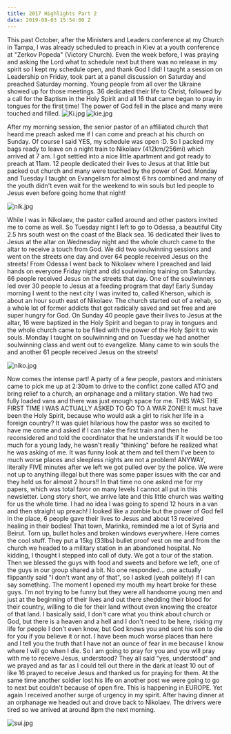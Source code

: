 ```yaml
---
title: 2017 Highlights Part 2
date: 2019-08-03 15:54:00 Z
---
```


This past October, after the Ministers and Leaders conference at my Church in Tampa, I was already scheduled to preach in Kiev at a youth conference at "Zerkov Popeda" (Victory Church). Even the week before, I was praying and asking the Lord what to schedule next but there was no release in my spirit so I kept my schedule open, and thank God I did!
I taught a session on Leadership on Friday, took part at a panel discussion on Saturday and preached Saturday morning.
Young people from all over the Ukraine showed up for those meetings.
36 dedicated their life to Christ, followed by a call for the Baptism in the Holy Spirit and all 16 that came began to pray in tongues for the first time! The power of God fell in the place and many were touched and filled. 
![Ki.jpg](/uploads/Ki.jpg)
![kie.jpg](/uploads/kie.jpg)

After my morning session, the senior pastor of an affiliated church that heard me preach asked me if I can come and preach at his church on Sunday. Of course I said YES, my schedule was open :D.
So I packed my bags ready to leave on a night train to Nikolaev (412km/256mi) which arrived at 7 am. I got settled into a nice little apartment and got ready to preach at 11am. 12 people dedicated their lives to Jesus at that little but packed out church and many were touched by the power of God. Monday and Tuesday I taught on Evangelism for almost 6 hrs combined and many of the youth didn't even wait for the weekend to win souls but led people to Jesus even before going home that night!

![nik.jpg](/uploads/nik.jpg)

While I was in Nikolaev, the pastor called around and other pastors invited me to come as well. So Tuesday night I left to go to Odessa, a beautiful City 2.5 hrs south west on the coast of the Black sea. 16 dedicated their lives to Jesus at the altar on Wednesday night and the whole church came to the altar to receive a touch from God. We did two soulwinning sessions and went on the streets one day and over 64 people received Jesus on the streets!
From Odessa I went back to Nikolaev where I preached and laid hands on everyone Friday night and did soulwinning training on Saturday. 66 people received Jesus on the streets that day. One of the soulwinners led over 30 people to Jesus at a feeding program that day!
Early Sunday morning I went to the next city I was invited to, called Kherson, which is about an hour south east of Nikolaev. The church started out of a rehab, so a whole lot of former addicts that got radically saved and set free and are super hungry for God. On Sunday 40 people gave their lives to Jesus at the altar, 16 were baptized in the Holy Spirit and began to pray in tongues and the whole church came to be filled with the power of the Holy Spirit to win souls. Monday I taught on soulwinning and on Tuesday we had another soulwinning class and went out to evangelize. Many came to win souls the and another 61 people received Jesus on the streets! 

![niko.jpg](/uploads/niko.jpg)

Now comes the intense part! A party of a few people, pastors and ministers came to pick me up at 2:30am to drive to the conflict zone called ATO and bring relief to a church, an orphanage and a military station. We had two fully loaded vans and there was just enough space for me.
THIS WAS THE FIRST TIME I WAS ACTUALLY ASKED TO GO TO A WAR ZONE!
It must have been the Holy Spirit, because who would ask a girl to risk her life in a foreign country?
It was quiet hilarious how the pastor was so excited to have me come and asked if I can take the first train and then he reconsidered and told the coordinator that he understands if it would be too much for a young lady, he wasn't really "thinking" before he realized what he was asking of me. It was funny look at them and tell them I've been to much worse places and sleepless nights are not a problem!
ANYWAY, literally FIVE minutes after we left we got pulled over by the police. We were not up to anything illegal but there was some paper issues with the car and they held us for almost 2 hours!! In that time no one asked me for my papers, which was total favor on many levels I cannot all put in this newsletter.
Long story short, we arrive late and this little church was waiting for us the whole time. I had no idea I was going to spend 12 hours in a van and then straight up preach! I looked like a zombie but the power of God fell in the place, 6 people gave their lives to Jesus and about 13 received healing in their bodies! That town, Marinka, reminded me a lot of Syria and Beirut. Torn up, bullet holes and broken windows everywhere.
Here comes the cool stuff.
They put a 15kg (33lbs) bullet proof vest on me and from the church we headed to a military station in an abandoned hospital. No kidding, I thought I stepped into call of duty. We got a tour of the station. Then we blessed the guys with food and sweets and before we left, one of the guys in our group shared a bit. No one responded... one actually flippantly said "I don't want any of that",  so I asked (yeah politely) if I can say something.
The moment I opened my mouth my heart broke for these guys. I'm not trying to be funny but they were all handsome young men and just at the beginning of their lives and out there shedding their blood for their country, willing to die for their land without even knowing the creator of that land.
I basically said, I don't care what you think about church or God, but there is a heaven and a hell and I don't need to be here, risking my life for people I don't even know, but God knows you and sent his son to die for you if you believe it or not. I have been much worse places than here and I tell you the truth that I have not an ounce of fear in me because I know where I will go when I die. So I am going to pray for you and you will pray with me to receive Jesus, understood? They all said "yes, understood" and we prayed and as far as I could tell out there in the dark at least 10 out of like 16 prayed to receive Jesus and thanked us for praying for them.
At the same time another soldier lost his life on another post we were going to go to next but couldn't because of open fire.
This is happening in EUROPE. Yet again I received another surge of urgency in my spirit.
After having dinner at an orphanage we headed out and drove back to Nikolaev. The drivers were tired so we arrived at around 8pm the next morning.

![sui.jpg](/uploads/sui.jpg)